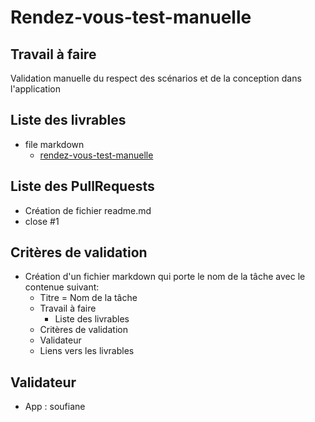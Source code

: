 # Rendez-vous-test-manuelle

## Travail à faire 
Validation manuelle du respect des scénarios et de la conception dans l'application
## Liste des livrables 
- file markdown 
  - [rendez-vous-test-manuelle](https://github.com/cnmh/test/blob/yasmine/rendez-vous-test-manuelle/rendez-vous-test-manuelle.md)
## Liste des PullRequests
- Création de fichier readme.md
- close #1
## Critères de validation
- Création d'un fichier markdown qui porte le nom de la tâche avec le contenue suivant:
    - Titre = Nom de la tâche
    - Travail à faire
      - Liste des livrables 
    - Critères de validation
    - Validateur 
    - Liens vers les livrables

## Validateur 
- App : soufiane  
